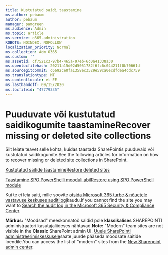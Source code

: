 ```yaml
---
title: Kustutatud saidi taastamine
ms.author: pebaum
author: pebaum
manager: pamgreen
ms.audience: Admin
ms.topic: article
ms.service: o365-administration
ROBOTS: NOINDEX, NOFOLLOW
localization_priority: Normal
ms.collection: Adm_O365
ms.custom: ''
ms.assetid: cf7521c3-97b4-465a-97eb-6c0a41338a30
ms.openlocfilehash: 20211a15d02d5051782f6fc6c044211f0b70661d
ms.sourcegitcommit: c6692ce0fa1358ec3529e59ca0ecdfdea4cdc759
ms.translationtype: MT
ms.contentlocale: et-EE
ms.lasthandoff: 09/15/2020
ms.locfileid: "47779335"
---
```

# <a name="recover-missing-or-deleted-site-collections"></a><span data-ttu-id="4a4ca-102">Puuduvate või kustutatud saidikogumite taastamine</span><span class="sxs-lookup"><span data-stu-id="4a4ca-102">Recover missing or deleted site collections</span></span>

<span data-ttu-id="4a4ca-103">Siit leiate teavet selle kohta, kuidas taastada SharePointis puuduvaid või kustutatud saidikogumite.</span><span class="sxs-lookup"><span data-stu-id="4a4ca-103">See the following articles for information on how to recover missing or deleted site collections in SharePoint.</span></span>

[<span data-ttu-id="4a4ca-104">Kustutatud saitide taastamine</span><span class="sxs-lookup"><span data-stu-id="4a4ca-104">Restore deleted sites</span></span>](https://docs.microsoft.com/sharepoint/restore-deleted-site-collection)

[<span data-ttu-id="4a4ca-105">Taastamine SPO PowerShelli mooduli abil</span><span class="sxs-lookup"><span data-stu-id="4a4ca-105">Restore using SPO PowerShell module</span></span>](https://support.office.com/article/Introduction-to-the-SharePoint-Online-Management-Shell-C16941C3-19B4-4710-8056-34C034493429)

<span data-ttu-id="4a4ca-106">Kui te ei leia saiti, mille soovite [otsida Microsoft 365 turbe &amp; nõuetele vastavuse keskuses auditilogi](https://docs.microsoft.com/microsoft-365/compliance/search-the-audit-log-in-security-and-compliance)kaudu.</span><span class="sxs-lookup"><span data-stu-id="4a4ca-106">If you cannot find the site you may want to [Search the audit log in the Microsoft 365 Security &amp; Compliance Center](https://docs.microsoft.com/microsoft-365/compliance/search-the-audit-log-in-security-and-compliance).</span></span>

<span data-ttu-id="4a4ca-107">**Märkus:** "Moodsad" meeskonnatöö saidid pole **klassikalises** SHAREPOINTI administraatori kasutajaliideses nähtavad.</span><span class="sxs-lookup"><span data-stu-id="4a4ca-107">**Note:** "Modern" team sites are not visible in the **Classic** SharePoint admin UI.</span></span> <span data-ttu-id="4a4ca-108">[Uuele SharePointi administreerimiskeskusele](https://docs.microsoft.com/sharepoint/get-started-new-admin-center)saate juurde pääseda moodsate saitide loendile.</span><span class="sxs-lookup"><span data-stu-id="4a4ca-108">You can access the list of "modern" sites from the [New Sharepoint admin center](https://docs.microsoft.com/sharepoint/get-started-new-admin-center).</span></span>


